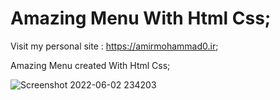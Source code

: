 # Amazing Menu With Html Css;

Visit my personal site : https://amirmohammad0.ir;

Amazing Menu created With Html Css;

![Screenshot 2022-06-02 234203](https://user-images.githubusercontent.com/74311184/171719568-4834edda-62e4-44dc-b8de-22e4a4c0cba9.png)
